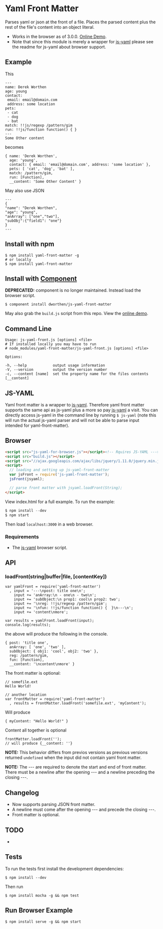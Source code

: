# Yaml Front Matter

Parses yaml or json at the front of a file. Places the parsed content plus the rest of the file's content into an object literal.

- Works in the browser as of 3.0.0. [Online Demo](http://js-yaml-example.derekworthen.com).
- Note that since this module is merely a wrapper for [js-yaml](https://github.com/nodeca/js-yaml) please see the readme for js-yaml about browser support.

## Example

This

    ---
    name: Derek Worthen
    age: young
    contact:
     email: email@domain.com
     address: some location
    pets:
     - cat
     - dog
     - bat
    match: !!js/regexp /pattern/gim
    run: !!js/function function() { }
    ---
    Some Other content

becomes

    { name: 'Derek Worthen',
      age: 'young',
      contact: { email: 'email@domain.com', address: 'some location' },
      pets: [ 'cat', 'dog', 'bat' ],
      match: /pattern/gim,
      run: [Function],
      __content: 'Some Other Content' }

May also use JSON

    ---
    {
    "name": "Derek Worthen",
    "age": "young",
    "anArray": ["one","two"],
    "subObj":{"field1": "one"}
    }
    ---

## Install with npm

    $ npm install yaml-front-matter -g
    # or locally
    $ npm install yaml-front-matter

## Install with [Component](https://github.com/component/component)

__DEPRECATED:__ component is no longer maintained. Instead load the browser script. 

    $ component install dworthen/js-yaml-front-matter

May also grab the `build.js` script from this repo. View the [online demo](http://js-yaml-example.derekworthen.com).

## Command Line

    Usage: js-yaml-front.js [options] <file>
    # If installed locally you may have to run
    # node_modules/yaml-front-matter/js-yaml-front.js [options] <file>

    Options:

    -h, --help            output usage information
    -V, --version         output the version number
    -c, --content [name]  set the property name for the files contents [__content]

## JS-YAML

Yaml front matter is a wrapper to [js-yaml](https://github.com/nodeca/js-yaml). Therefore yaml front matter supports the same api as js-yaml plus a more so pay [js-yaml](https://github.com/nodeca/js-yaml) a visit. You can directly access js-yaml in the command line by running `$ js-yaml` (note this will run the actual js-yaml parser and will not be able to parse input intended for yaml-front-matter).

## Browser

```html
<script src="js-yaml-for-browser.js"></script><!-- Rquires JS-YAML --->
<script src="build.js"></script>
<script src="//ajax.googleapis.com/ajax/libs/jquery/1.11.0/jquery.min.js"></script>
<script>
  // loading and setting up js-yaml-front-matter
  var jsFront = require('js-yaml-front-matter');
  jsFront(jsyaml);

  // parse front matter with jsyaml.loadFront(String);
</script>
```

View index.html for a full example. To run the example:

```js
$ npm install --dev
$ npm start
```

Then load `localhost:3000` in a web browser.

### Requirements

- The [js-yaml](https://github.com/nodeca/js-yaml) browser script.

## API

### loadFront(string|buffer|file, [contentKey])

    var yamlFront = require('yaml-front-matter')
      , input = '---\npost: title one\n';
        input += 'anArray:\n - one\n - two\n';
        input += 'subObject:\n prop1: cool\n prop2: two';
        input += '\nreg: !!js/regexp /pattern/gim';
        input += '\nfun: !!js/function function() {  }\n---\n';
        input += 'content\nmore';

    var results = yamlFront.loadFront(input);
    console.log(results);

the above will produce the following in the console.

    { post: 'title one',
      anArray: [ 'one', 'two' ],
      subObject: { obj1: 'cool', obj2: 'two' },
      reg: /pattern/gim,
      fun: [Function],
      __content: '\ncontent\nmore' }

The front matter is optional:

    // somefile.ext
    Hello World!

    // another location
    var frontMatter = require('yaml-front-matter')
      , results = frontMatter.loadFront('somefile.ext', 'myContent');

Will produce

    { myContent: "Hello World!" }

Content all together is optional

    frontMatter.loadFront('');
    // will produce {__content: ''}

__NOTE:__ This behavior differs from previos versions as previous versions returned `undefined` when the input did not contain yaml front matter.

__NOTE:__ The --- are required to denote the start and end of front matter. There must be a newline after the opening --- and a newline preceding the closing ---.

## Changelog

- Now supports parsing JSON front matter.
- A newline must come after the opening --- and precede the closing ---.
- Front matter is optional.

## TODO

-

## Tests

To run the tests first install the development dependencies:

    $ npm install --dev

Then run

    $ npm install mocha -g && npm test

## Run Browser Example

    $ npm install serve -g && npm start
